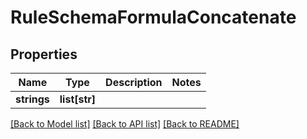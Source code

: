 # RuleSchemaFormulaConcatenate

## Properties
Name | Type | Description | Notes
------------ | ------------- | ------------- | -------------
**strings** | **list[str]** |  | 

[[Back to Model list]](../README.md#documentation-for-models) [[Back to API list]](../README.md#documentation-for-api-endpoints) [[Back to README]](../README.md)


